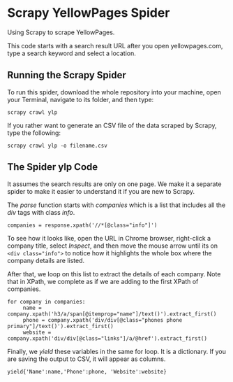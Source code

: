 # Scrapy YellowPages Spider

Using Scrapy to scrape YellowPages.

This code starts with a search result URL after you open yellowpages.com, type a search keyword and select a location.

## Running the Scrapy Spider

To run this spider, download the whole repository into your machine, open your Terminal, navigate to its folder, and then type:

```
scrapy crawl ylp
```
If you rather want to generate an CSV file of the data scraped by Scrapy, type the following:

```
scrapy crawl ylp -o filename.csv
```

## The Spider ylp Code

It assumes the search results are only on one page. We make it a separate spider to make it easier to understand it if you are new to Scrapy.

The *parse* function starts with *companies* which is a list that includes all the *div* tags with class *info*.

```
companies = response.xpath('//*[@class="info"]')
```

To see how it looks like, open the URL in Chrome browser, right-click a company title, select *Inspect*, and then move the mouse arrow until its on ```<div class="info">``` to notice how it highlights the whole box where the company details are listed.

After that, we loop on this list to extract the details of each company. Note that in XPath, we complete as if we are adding to the first XPath of companies.

```
for company in companies:
     name = company.xpath('h3/a/span[@itemprop="name"]/text()').extract_first()
     phone = company.xpath('div/div[@class="phones phone primary"]/text()').extract_first()
     website = company.xpath('div/div[@class="links"]/a/@href').extract_first()
```

Finally, we *yield* these variables in the same for loop. It is a dictionary. If you are saving the output to CSV, it will appear as columns.

```
yield{'Name':name,'Phone':phone, 'Website':website}
```





